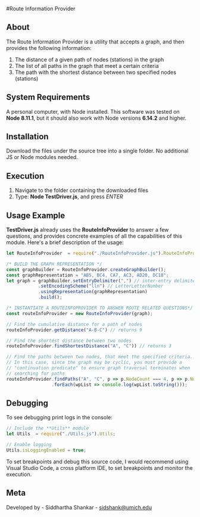 #Route Information Provider

## About

The Route Information Provider is a utility that accepts a graph, and then provides the following information:

1. The distance of a given path of nodes (stations) in the graph
2. The list of all paths in the graph that meet a certain criteria
3. The path with the shortest distance between two specified nodes (stations)

## System Requirements

A personal computer, with Node installed. This software was tested on **Node 8.11.1**, but it should also work with Node versions **6.14.2** and higher.

## Installation

Download the files under the source tree into a single folder. No additional JS or Node modules needed.

## Execution

1. Navigate to the folder containing the downloaded files
2. Type: **Node TestDriver.js**, and press *ENTER*

## Usage Example

**TestDriver.js** already uses the **RouteInfoProvider** to answer a few questions, and provides concrete examples of all the capabilities of this module. Here's a brief description of the usage:

```javascript
let RouteInfoProvider  = require("./RouteInfoProvider.js").RouteInfoProvider;

/* BUILD THE GRAPH REPRESENTATION */
const graphBuilder = RouteInfoProvider.createGraphBuilder();
const graphRepresentation = "AB5, BC4, CA7, AC3, AD20, DC18";
let graph = graphBuilder.setEntryDelimiter(",") // inter-entry delimiter
            .setEncodingScheme("lln") // LetterLetterNumber
            .usingRepresentation(graphRepresentation)
            .build();

/* INSTANTIATE A ROUTEINFOPROVIDER TO ANSWER ROUTE RELATED QUESTIONS*/
const routeInfoProvider = new RouteInfoProvider(graph);

// Find the cumulative distance for a path of nodes
routeInfoProvider.getDistance("A-B-C") // returns 9

// Find the shortest distance between two nodes
routeInfoProvider.findShortestDistance("A", "C")) // returns 3

// Find the paths between two nodes, that meet the specified criteria.
// In this case, since the graph may be cyclic, you must provide a 
// "continuation predicate" to ensure graph traversal terminates when
// searching for paths
routeInfoProvider.findPaths("A", "C", p => p.NodeCount === 4, p => p.NodeCount < 4)
                 .forEach(wpList => console.log(wpList.toString()));
```

## Debugging

To see debugging print logs in the console:

```javascript
// Include the **Utils** module
let Utils  = require("./Utils.js").Utils;

// Enable logging
Utils.isLoggingEnabled = true;
```

To set breakpoints and debug this source code, I would recommend using Visual Studio Code, a cross platform IDE, to set breakpoints and monitor the execution.

## Meta

Developed by - Siddhartha Shankar - sidshank@umich.edu